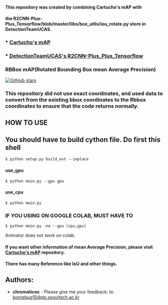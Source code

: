 #### This repository was created by combining Cartucho's mAP with 
#### the R2CNN-Plus-Plus_Tensorflow/blob/master/libs/box_utils/iou_rotate.py store in DetectionTeamUCAS.


### * [Cartucho's mAP](https://github.com/Cartucho/mAP)

 
### * [DetectionTeamUCAS's R2CNN-Plus_Plus_Tensorflow](https://github.com/DetectionTeamUCAS/R2CNN-Plus-Plus_Tensorflow/blob/master/libs/box_utils/iou_rotate.py)


### RBBox mAP(Rotated Bounding Box mean Average Precision)

[![GitHub stars](https://ifh.cc/g/9UgFG.gif)](https://github.com/chromatices/Rotate_box_mAP/tree/master/mAP)

### This repository did not use exact coordinates, and used data to convert from the existing bbox coordinates to the Rbbox coordinates to ensure that the code returns normally.

## HOW TO USE


## You should have to build cython file. Do first this shell
```
$ python setup.py build_ext --inplace
```
#### use_gpu
```
$ python main.py --gpu gpu
```
#### use_cpu
```
$ python main.py
```
### IF YOU USING ON GOOGLE COLAB, MUST HAVE TO
```
$ python main.py -na --gpu (cpu,gpu)
```
Animator does not work on colab.

#### If you want other information of mean Average Precision, please visit [Cartucho's mAP](https://github.com/Cartucho/mAP) repository.
#### There has many Reference like IoU and other things.


## Authors:
* **chromatices** - Please give me your feedback: to. bomebug15@ds.seoultech.ac.kr
